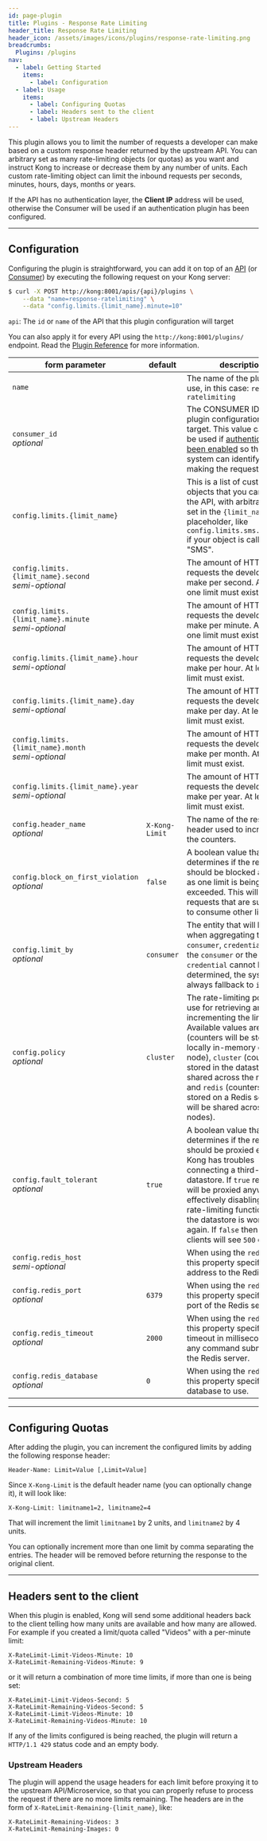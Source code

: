 ```yaml
---
id: page-plugin
title: Plugins - Response Rate Limiting
header_title: Response Rate Limiting
header_icon: /assets/images/icons/plugins/response-rate-limiting.png
breadcrumbs:
  Plugins: /plugins
nav:
  - label: Getting Started
    items:
      - label: Configuration
  - label: Usage
    items:
      - label: Configuring Quotas
      - label: Headers sent to the client
      - label: Upstream Headers
---
```


This plugin allows you to limit the number of requests a developer can make based on a custom response header returned by the upstream API. You can arbitrary set as many rate-limiting objects (or quotas) as you want and instruct Kong to increase or decrease them by any number of units. Each custom rate-limiting object can limit the inbound requests per seconds, minutes, hours, days, months or years.

If the API has no authentication layer, the **Client IP** address will be used, otherwise the Consumer will be used if an authentication plugin has been configured.

----

## Configuration

Configuring the plugin is straightforward, you can add it on top of an [API][api-object] (or [Consumer][consumer-object]) by executing the following request on your Kong server:

```bash
$ curl -X POST http://kong:8001/apis/{api}/plugins \
    --data "name=response-ratelimiting" \
    --data "config.limits.{limit_name}.minute=10"
```

`api`: The `id` or `name` of the API that this plugin configuration will target

You can also apply it for every API using the `http://kong:8001/plugins/` endpoint. Read the [Plugin Reference](/docs/latest/admin-api/#add-plugin) for more information.

form parameter                      | default        | description
---                                 | ---            | ---
`name`                              |                | The name of the plugin to use, in this case: `response-ratelimiting`
`consumer_id`<br>*optional*         |                | The CONSUMER ID that this plugin configuration will target. This value can only be used if [authentication has been enabled][faq-authentication] so that the system can identify the user making the request.
`config.limits.{limit_name}`        |                | This is a list of custom objects that you can set on the API, with arbitrary names set in the `{limit_name`} placeholder, like `config.limits.sms.minute=20` if your object is called "SMS".
`config.limits.{limit_name}.second`<br>*semi-optional* | | The amount of HTTP requests the developer can make per second. At least one limit must exist.
`config.limits.{limit_name}.minute`<br>*semi-optional* | | The amount of HTTP requests the developer can make per minute. At least one limit must exist.
`config.limits.{limit_name}.hour`<br>*semi-optional*   | | The amount of HTTP requests the developer can make per hour. At least one limit must exist.
`config.limits.{limit_name}.day`<br>*semi-optional*    | | The amount of HTTP requests the developer can make per day. At least one limit must exist.
`config.limits.{limit_name}.month`<br>*semi-optional*  | | The amount of HTTP requests the developer can make per month. At least one limit must exist.
`config.limits.{limit_name}.year`<br>*semi-optional*   | | The amount of HTTP requests the developer can make per year. At least one limit must exist.
`config.header_name`<br>*optional*                | `X-Kong-Limit`      | The name of the response header used to increment the counters.
`config.block_on_first_violation`<br>*optional*  | `false` | A boolean value that determines if the requests should be blocked as soon as one limit is being exceeded. This will block requests that are supposed to consume other limits too.
`config.limit_by`<br>*optional* | `consumer`  | The entity that will be used when aggregating the limits: `consumer`, `credential`, `ip`. If the `consumer` or the `credential` cannot be determined, the system will always fallback to `ip`.
`config.policy`<br>*optional* | `cluster` | The rate-limiting policies to use for retrieving and incrementing the limits. Available values are `local` (counters will be stored locally in-memory on the node), `cluster` (counters are stored in the datastore and shared across the nodes) and `redis` (counters are stored on a Redis server and will be shared across the nodes).
`config.fault_tolerant`<br>*optional*  | `true` |  A boolean value that determines if the requests should be proxied even if Kong has troubles connecting a third-party datastore. If `true` requests will be proxied anyways effectively disabling the rate-limiting function until the datastore is working again. If `false` then the clients will see `500` errors.
`config.redis_host`<br>*semi-optional* | | When using the `redis` policy, this property specifies the address to the Redis server.
`config.redis_port`<br>*optional* | `6379` | When using the `redis` policy, this property specifies the port of the Redis server.
`config.redis_timeout`<br>*optional* | `2000` | When using the `redis` policy, this property specifies the timeout in milliseconds of any command submitted to the Redis server.
`config.redis_database`<br>*optional* | `0` | When using the `redis` policy, this property specifies Redis database to use.

----

## Configuring Quotas

After adding the plugin, you can increment the configured limits by adding the following response header:

```
Header-Name: Limit=Value [,Limit=Value]
```

Since `X-Kong-Limit` is the default header name (you can optionally change it), it will look like:

```
X-Kong-Limit: limitname1=2, limitname2=4
```

That will increment the limit `limitname1` by 2 units, and `limitname2` by 4 units.

You can optionally increment more than one limit by comma separating the entries. The header will be removed before returning the response to the original client.

----

## Headers sent to the client

When this plugin is enabled, Kong will send some additional headers back to the client telling how many units are available and how many are allowed. For example if you created a limit/quota called "Videos" with a per-minute limit:

```
X-RateLimit-Limit-Videos-Minute: 10
X-RateLimit-Remaining-Videos-Minute: 9
```

or it will return a combination of more time limits, if more than one is being set:

```
X-RateLimit-Limit-Videos-Second: 5
X-RateLimit-Remaining-Videos-Second: 5
X-RateLimit-Limit-Videos-Minute: 10
X-RateLimit-Remaining-Videos-Minute: 10
```

If any of the limits configured is being reached, the plugin will return a `HTTP/1.1 429` status code and an empty body.

### Upstream Headers

The plugin will append the usage headers for each limit before proxying it to the upstream API/Microservice, so that you can properly refuse to process the request if there are no more limits remaining. The headers are in the form of `X-RateLimit-Remaining-{limit_name}`, like:

```
X-RateLimit-Remaining-Videos: 3
X-RateLimit-Remaining-Images: 0
```

[api-object]: /docs/latest/admin-api/#api-object
[configuration]: /docs/latest/configuration
[consumer-object]: /docs/latest/admin-api/#consumer-object
[faq-authentication]: /about/faq/#how-can-i-add-an-authentication-layer-on-a-microservice/api?
